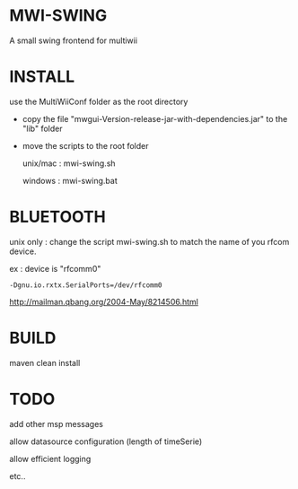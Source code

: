 MWI-SWING
=========

A small swing frontend for multiwii

INSTALL
=======

use the MultiWiiConf folder as the root directory

* copy the file "mwgui-Version-release-jar-with-dependencies.jar" to the "lib" folder

* move the scripts to the root folder 
 
 	unix/mac : mwi-swing.sh 

	windows : mwi-swing.bat

BLUETOOTH
=====

unix only :  change the script mwi-swing.sh  to match the name of you rfcom device.

ex  : device is "rfcomm0"
 
	-Dgnu.io.rxtx.SerialPorts=/dev/rfcomm0
	

http://mailman.qbang.org/2004-May/8214506.html


BUILD
=====

maven clean install

TODO
====

add other msp messages

allow datasource configuration (length of timeSerie)

allow efficient logging

etc..

